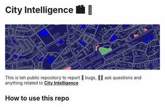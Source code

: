 # City Intelligence 🏙 🧠

![City Intelligence](includes/banner1.png)

This is teh public repository to report 🐛 bugs, 🙋‍♀️ ask questions and anything related to **[City Intelligence](https://lac.city)**

## How to use this repo
